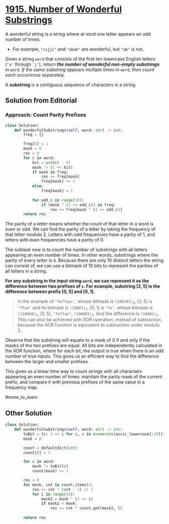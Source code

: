 # [1915. Number of Wonderful Substrings](https://leetcode.com/problems/number-of-wonderful-substrings/?envType=daily-question&envId=2024-04-30)

A wonderful string is a string where at most one letter appears an odd number of times.

- For example, `"ccjjc"` and `"abab"` are wonderful, but `"ab"` is not.

Given a string `word` that consists of the first ten lowercase English letters (`'a'` through `'j'`), return ***the number of wonderful non-empty substrings** in* `word`*.* *If the same substring appears multiple times in* `word`*,* *then count each occurrence separately.*

A **substring** is a contiguous sequence of characters in a string.

## Solution from Editorial

### Approach: Count Parity Prefixes

```python
class Solution:
    def wonderfulSubstrings(self, word: str) -> int:
        freq = {}

        freq[0] = 1
        mask = 0
        res = 0
        for c in word:
            bit = ord(c) - 97
            mask ^= (1 << bit)
            if mask in freq:
                res += freq[mask]
                freq[mask] += 1
            else:
                freq[mask] = 1
            
            for odd_c in range(10):
                if (mask ^ (1 << odd_c)) in freq:
                    res += freq[mask ^ (1 << odd_c)]
        return res
```

The parity of a letter means whether the count of that letter in a word is even or odd. We can find the parity of a letter by taking the frequency of that letter modulo $2$. Letters with odd frequencies have a parity of $1$, and letters with even frequencies have a parity of $0$.

The subtask now is to count the number of substrings with all letters appearing an even number of times. In other words, substrings where the parity of every letter is `0`. Because there are only $10$ distinct letters the string can consist of, we can use a bitmask of $10$ bits to represent the parities of all letters in a string.

**For any substring in the input string `word`, we can represent it as the difference between two prefixes of `s`. For example, substring $[2,5]$ is the difference between prefix $[0,5]$ and $[0,1]$.**

> In the example of `"feffaec"`, whose bitmask is <code>(100101)<sub>2</sub></code>, $[2, 5]$ is `"ffae"` and its bitmask is <code>(10001)<sub>2</sub></code>. $[0, 1]$ is `"fe"`, whose bitmask is <code>(110000)<sub>2</sub></code>, $[0, 5]$, `"feffae"`, <code>(100001)<sub>2</sub></code>. And the difference is <code>(10001)<sub>2</sub></code>. This can also be achieved with XOR operation, instead of subtraction, because the XOR function is equivalent to subtraction under modulo $2$.

Observe that the substring will equate to a mask of $0$ if and only if the masks of the two prefixes are equal. All bits are independently calculated in the XOR function, where for each bit, the output is true when there is an odd number of true inputs. This gives us an efficient way to find the difference between the larger and smaller prefixes.

This gives us a linear time way to count strings with all characters appearing an even number of times: maintain the parity mask of the current prefix, and compare it with previous prefixes of the same value in a frequency map.

#more_to_learn 
## Other Solution

```python
class Solution:
    def wonderfulSubstrings(self, word: str) -> int:
        toBit = {c: 1 << i for i, c in enumerate(ascii_lowercase[:10])}
        mask = 0

        count = defaultdict(int)
        count[0] = 1

        for c in word:
            mask ^= toBit[c]
            count[mask] += 1

        res = 0
        for mask, cnt in count.items():
            res += cnt * (cnt - 1) // 2
            for i in range(10):
                mask2 = mask ^ (1 << i)
                if mask2 < mask:
                    res += cnt * count.get(mask2, 0)
            
        return res
```